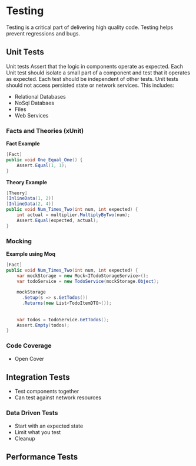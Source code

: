 # Testing
Testing is a critical part of delivering high quality code. Testing helps prevent regressions and bugs.

## Unit Tests
Unit tests Assert that the logic in components operate as expected. Each Unit test should isolate a small part of a component and test that it operates as expected. Each test should be independent of other tests. Unit tests should not access persisted state or network services. This includes:
* Relational Databases
* NoSql Databaes
* Files
* Web Services


### Facts and Theories (xUnit)

**Fact Example**
``` c#
[Fact]
public void One_Equal_One() {
    Assert.Equal(1, 1);
}
```

**Theory Example**
``` c#
[Theory]
[InlineData(1, 2)]
[InlineData(2, 4)]
public void Num_Times_Two(int num, int expected) {
    int actual = multiplier.MultiplyByTwo(num);
    Assert.Equal(expected, actual);
}
```

### Mocking

**Example using Moq**
``` c#
[Fact]
public void Num_Times_Two(int num, int expected) {
    var mockStorage = new Mock<ITodoStorageService>();
    var todoService = new TodoService(mockStorage.Object);
    
    mockStorage
      .Setup(s => s.GetTodos())
      .Returns(new List<TodoItemDTO>());
      
    
    var todos = todoService.GetTodos();
    Assert.Empty(todos);
}
```

### Code Coverage
* Open Cover

## Integration Tests
* Test components together
* Can test against network resources

### Data Driven Tests
* Start with an expected state
* Limit what you test
* Cleanup

## Performance Tests
